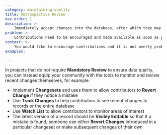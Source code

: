 ```yaml
---
category: maintaining-quality
title: Retrospective Review
nav_order: 1
description: >-
    Immediately accept changes into the database, after which they may be reviewed either by a project team member or the community of contributors.
problem: >-
    Contributions need to be encouraged and made available as soon as possible after having been submitted.
context: >-
    You would like to encourage contributions and it is not overly problematic if the data is incorrect for a short time before it is corrected.
examples:
    
---
```


In projects that do not require **Mandatory Review** to ensure data quality, you can instead equip your community with the tools to monitor and review recent changes themselves, for example:  

* Implement **Changesets** and uses them to allow contributors to **Revert Change** if they notice a mistake
* Use **Track Changes** to help contributors to see recent changes to records or the entire database
* Use **Watch List** to allow contributors to monitor areas of interest
* The latest version of a record should be **Visibly Editable** so that if a mistake is found, someone can either **Revert Changes** introduced in a particular changeset or make subsequent changes of their own

